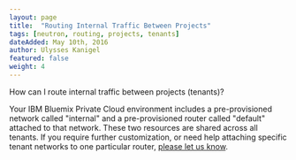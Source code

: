```yaml
---
layout: page
title:  "Routing Internal Traffic Between Projects"
tags: [neutron, routing, projects, tenants]
dateAdded: May 10th, 2016
author: Ulysses Kanigel
featured: false
weight: 4
---
```


How can I route internal traffic between projects (tenants)?

Your IBM Bluemix Private Cloud environment includes a pre-provisioned network called "internal" and a pre-provisioned router called "default" attached to that network. These two resources are shared across all tenants. If you require further customization, or need help attaching specific tenant networks to one particular router, [please let us know](https://support.bluebox.net/). 
